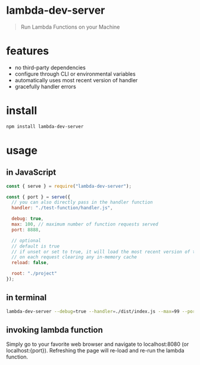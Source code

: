 # lambda-dev-server
> Run Lambda Functions on your Machine

# features
- no third-party dependencies
- configure through CLI or environmental variables
- automatically uses most recent version of handler
- gracefully handler errors

# install
```bash
npm install lambda-dev-server
```

# usage
## in JavaScript
```js
const { serve } = require("lambda-dev-server");

const { port } = serve({
  // you can also directly pass in the handler function
  handler: "./test-function/handler.js",

  debug: true,
  max: 100, // maximum number of function requests served
  port: 8888,

  // optional
  // default is true
  // if unset or set to true, it will load the most recent version of the handler
  // on each request clearing any in-memory cache
  reload: false,

  root: "./project"
});
```

## in terminal
```sh
lambda-dev-server --debug=true --handler=./dist/index.js --max=99 --port=8888 --reload=false --root=$PWD/project
```

## invoking lambda function
Simply go to your favorite web browser and navigate to localhost:8080 (or localhost:{port}).
Refreshing the page will re-load and re-run the lambda function.

